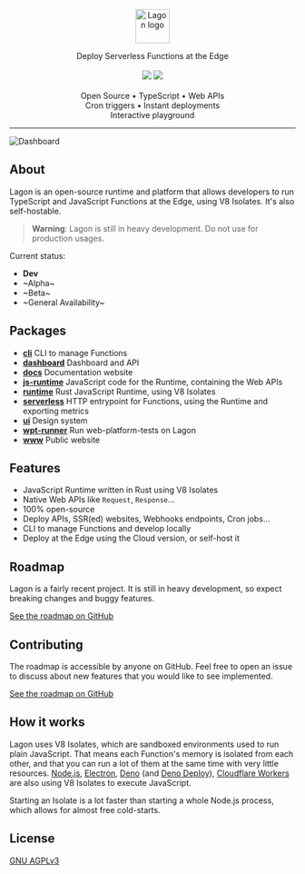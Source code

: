 <p align="center">
  <picture>
    <source media="(prefers-color-scheme: dark)" srcset="./assets/logo-white.png">
    <source media="(prefers-color-scheme: light)" srcset="./assets/logo-black.png">
    <img alt="Lagon logo" height="60px" src="./assets/logo-white.png">
  </picture>
  <p align="center">
    Deploy Serverless Functions at the Edge
    <br />
    <br />
    <a align="center" href="https://discord.lagon.app" alt="Discord"><img src="https://img.shields.io/discord/996005154753093713" /></a>
    <a href="https://github.com/lagonapp/lagon/actions/workflows/wpt.yml" alt="web-platform-tests"><img src="https://wpt.lagon.app" /></a>
    <br />
    <br />
    Open Source • TypeScript • Web APIs
    <br />
    Cron triggers • Instant deployments
    <br />
    Interactive playground
  </p>
</p>

<hr />

![Dashboard](./assets/dashboard.png)

## About

Lagon is an open-source runtime and platform that allows developers to run TypeScript and JavaScript Functions at the Edge, using V8 Isolates. It's also self-hostable.

> **Warning**: Lagon is still in heavy development. Do not use for production usages.

Current status:

- **Dev**
- ~Alpha~
- ~Beta~
- ~General Availability~

## Packages

- **[cli](./packages/cli)** CLI to manage Functions
- **[dashboard](./packages/dashboard)** Dashboard and API
- **[docs](./packages/docs)** Documentation website
- **[js-runtime](./packages/runtime)** JavaScript code for the Runtime, containing the Web APIs
- **[runtime](./packages/runtime)** Rust JavaScript Runtime, using V8 Isolates
- **[serverless](./packages/serverless)** HTTP entrypoint for Functions, using the Runtime and exporting metrics
- **[ui](./packages/ui)** Design system
- **[wpt-runner](./packages/wpt-runner)** Run web-platform-tests on Lagon
- **[www](./www)** Public website

## Features

- JavaScript Runtime written in Rust using V8 Isolates
- Native Web APIs like `Request`, `Response`...
- 100% open-source
- Deploy APIs, SSR(ed) websites, Webhooks endpoints, Cron jobs...
- CLI to manage Functions and develop locally
- Deploy at the Edge using the Cloud version, or self-host it

## Roadmap

Lagon is a fairly recent project. It is still in heavy development, so expect breaking changes and buggy features.

[See the roadmap on GitHub](https://github.com/orgs/lagonapp/projects/1)

## Contributing

The roadmap is accessible by anyone on GitHub. Feel free to open an issue to discuss about new features that you would like to see implemented.

[See the roadmap on GitHub](https://github.com/orgs/lagonapp/projects/1)

## How it works

Lagon uses V8 Isolates, which are sandboxed environments used to run plain JavaScript. That means each Function's memory is isolated from each other, and that you can run a lot of them at the same time with very little resources. [Node.js](https://nodejs.org/), [Electron](https://www.electronjs.org/), [Deno](https://deno.land/) (and [Deno Deploy](https://deno.com/deploy)), [Cloudflare Workers](https://workers.cloudflare.com/) are also using V8 Isolates to execute JavaScript.

Starting an Isolate is a lot faster than starting a whole Node.js process, which allows for almost free cold-starts.

## License

[GNU AGPLv3](./LICENSE)
